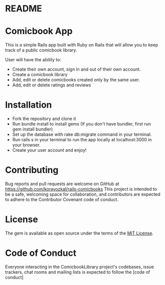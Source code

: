 # README

# Comicbook App

This is a simple Rails app built with Ruby on Rails that will allow you to keep track of a public comicbook library. 

User will have the ability to:

- Create their own account, sign in and out of their own account.
- Create a comicbook library
- Add, edit or delete comicbooks created only by the same user.
- Add, edit or delete ratings and reviews

# Installation
- Fork the repository and clone it
- Run bundle install to install gems (If you don't have bundler, first run gem install bundler)
- Set up the database with rake db:migrate command in your terminal.
- Run rails s in your terminal to run the app locally at localhost:3000 in your browser.
- Create your user account and enjoy! 

# Contributing
Bug reports and pull requests are welcome on GitHub at https://github.com/korayozkal/rails-comicbooks This project is intended to be a safe, welcoming space for collaboration, and contributors are expected to adhere to the Contributor Covenant code of conduct.

# License
The gem is available as open source under the terms of the [MIT License](https://opensource.org/licenses/MIT).

# Code of Conduct
Everyone interacting in the ComicbookLibrary project's codebases, issue trackers, chat rooms and mailing lists is expected to follow the [code of conduct]